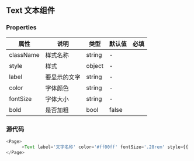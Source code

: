 ## Text 文本组件
### Properties

| 属性    | 说明 | 类型 | 默认值 | 必填 |
|-------------|------|----------|--------------|------------|
| className   | 样式名称 | string     | -            |            |
| style       | 样式 | object   | -            |          |
| label       | 要显示的文字 | string     | -            |            |
| color       | 字体颜色 | string     | -            |            |
| fontSize    | 字体大小 | string   | -            |           |
| bold        | 是否加粗 | bool   | false            |           |
### 源代码
```js
<Page>
      <Text label='文字名称' color='#ff00ff' fontSize='.28rem' style={{  border: '1px solid red' }}/>
</Page>
```